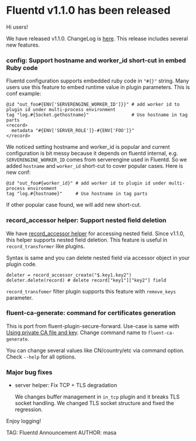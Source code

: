 # Fluentd v1.1.0 has been released

Hi users!

We have released v1.1.0. ChangeLog is [here](https://github.com/fluent/fluentd/blob/master/CHANGELOG.md).
This release includes several new features.

### config: Support hostname and worker_id short-cut in embed Ruby code

Fluentd configuration supports embedded ruby code in `"#{}"` string.
Many users use this feature to embed runtime value in plugin parameters.
This is conf example:

```
@id "out_foo#{ENV['SERVERENGINE_WORKER_ID']}}" # add worker id to plugin id under multi-process environment
tag "log.#{Socket.gethostname}"                # Use hostname in tag parts
<record>
  metadata "#{ENV['SERVER_ROLE']}-#{ENV['FOO']}"
</record>
```

We noticed setting hostname and worker\_id is popular and current configuration is bit messy because
it depends on fluentd internal, e.g. `SERVERENGINE_WORKER_ID` comes from serverengine used in Fluentd.
So we added `hostname` and `worker_id` short-cut to cover popular cases.
Here is new conf:

```
@id "out_foo#{worker_id}" # add worker id to plugin id under multi-process environment
tag "log.#{hostname}"     # Use hostname in tag parts
```

If other popular case found, we will add new short-cut.

### record\_accessor helper: Support nested field deletion

We have [record_accessor helper](https://docs.fluentd.org/v1.0/articles/api-plugin-helper-record_accessor) for accessing nested field.
Since v1.1.0, this helper supports nested field deletion. This feature is useful in `record_transformer` like plugins.

Syntax is same and you can delete nested field via accessor object in your plugin code.

```
deleter = record_accessor_create("$.key1.key2")
deleter.delete(record) # delete record["key1"]["key2"] field
```

`record_transfomer` filter plugin supports this feature with `remove_keys` parameter.

### fluent-ca-generate: command for certificates generation

This is port from fluent-plugin-secure-forward. Use-case is same with [Using private CA file and key](https://github.com/tagomoris/fluent-plugin-secure-forward#using-private-ca-file-and-key). Change command name to `fluent-ca-generate`.

You can change several values like CN/country/etc via command option. Check `--help` for all options.

### Major bug fixes

* server helper: Fix TCP + TLS degradation

  We changes buffer management in `in_tcp` plugin and it breaks TLS socket handling.
  We changed TLS socket structure and fixed the regression.


Enjoy logging!


TAG: Fluentd Announcement
AUTHOR: masa
